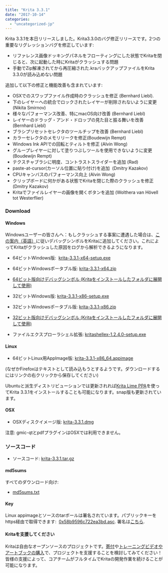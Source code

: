 ```yaml
---
title: "Krita 3.3.1"
date: "2017-10-14"
categories: 
  - "uncategorized-jp"
---
```


Krita 3.3.1を本日リリースしました。Krita3.3.0のバグ修正リリースです。2つの重要なリグレッションバグを修正しています:

- リファレンス画像ドッキングパネルをフローティングにした状態でKritaを閉じると、次に起動した時にKritaがクラッシュする問題
- 手動でZip解凍されてから再圧縮された.kraバックアップファイルをKrita 3.3.0が読み込めない問題

追加して以下の修正と機能改善も含まれています:

- OSXでのスワップファイル作成時のクラッシュを修正 (Bernhard Liebl).
- 下のレイヤーへの統合でロックされたレイヤーが削除されないように変更 (Nikita Smirnov)
- 様々なパフォーマンス改善、特にmacOS向け改善 (Bernhard Liebl)
- レイヤーのドラッグ・アンド・ドロップの見た目と振る舞いを改善 (Bernhard Liebl)
- ブラシプリセットセレクタのツールチップを改善 (Bernhard Liebl)
- カラーセレクタのメモリリークを修正(Boudewijn Rempt)
- Windows Ink APIでの回転とティルトを修正 (Alvin Wong)
- グループレイヤーに対して塗りつぶしツールを使用できないように変更 (Boudewijn Rempt)
- テクスチャブラシに明度、コントラストスライダーを追加 (Rad)
- paste-at-cursor(カーソル位置に貼り付け)を追加  (Dmitry Kazakov)
- CPUキャンバスのパフォーマンス向上 (Alvin Wong)
- クリップボードに何かがある状態でKritaを閉じた際のクラッシュを修正 (Dmitry Kazakov)
- Kritaでファイルレイヤーの画像を開くボタンを追加 (Wolthera van Hövell tot Westerflier)

### Download

#### Windows

Windowsユーザーの皆さんへ：もしクラッシュする事案に遭遇した場合は、[この案内（英語）](https://docs.krita.org/Dr._Mingw_debugger)に従いデバッグシンボルをKritaに追加してください。これによってKritaがクラッシュした原因をログから解析できるようになります。

- 64ビットWindows版:  [krita-3.3.1-x64-setup.exe](https://download.kde.org/stable/krita/3.3.1/krita-3.3.1-x64-setup.exe)
- 64ビットWindowsポータブル版: [krita-3.3.1-x64.zip](https://download.kde.org/stable/krita/3.3.1/krita-3.3.1-x64.zip)
- [64ビット版向けデバッグシンボル (Kritaをインストールしたフォルダに展開して使用)](https://download.kde.org/stable/krita/3.3.1/krita-3.3.1-x64-dbg.zip)

- 32ビットWindows版: [krita-3.3.1-x86-setup.exe](https://download.kde.org/stable/krita/3.3.1/krita-3.3.1-x86-setup.exe)
- 32ビットWindowsポータブル版: [krita-3.3.1-x86.zip](https://download.kde.org/stable/krita/3.3.1/krita-3.3.1-x86.zip)
- [32ビット版向けデバッグシンボル (Kritaをインストールしたフォルダに展開して使用)](https://download.kde.org/stable/krita/3.3.1/krita-3.3.1-x86-dbg.zip)

- ファイルエクスプローラシェル拡張: [kritashellex-1.2.4.0-setup.exe](https://download.kde.org/stable/krita/KritaShellExtension-v1.2.4-setup.exe)

#### Linux

- 64ビットLinux用AppImage版: [krita-3.3.1-x86\_64.appimage](https://download.kde.org/stable/krita/3.3.1/krita-3.3.1-x86_64.appimage)

(なぜかFirefoxはテキストとして読み込もうとするようです。ダウンロードするにはリンクの右クリックから保存してください)

Ubuntuと派生ディストリビューションでは更新されれば[Krita Lime PPA](https://launchpad.net/~kritalime/+archive/ubuntu/ppa)を使ってKrita 3.3.1をインストールすることも可能になります。snap版も更新されています。

#### OSX

- OSXディスクイメージ版: [krita-3.3.1.dmg](https://download.kde.org/stable/krita/3.3.1/krita-3.3.1.dmg)

注意: gmic-qtとpdfプラグインはOSXでは利用できません。

### ソースコード

- ソースコード: [krita-3.3.1.tar.gz](https://download.kde.org/stable/krita/3.3.1/krita-3.3.1.tar.gz)

#### md5sums

すべてのダウンロード向け:

- [md5sums.txt](https://download.kde.org/stable/krita/3.3.1/md5sums.txt)

#### Key

Linux appimageとソースのtarボールは署名されています。パブリックキーをhttps経由で取得できます:  [0x58b9596c722ea3bd.asc](https://share.kde.org/index.php/s/fJ99V5mZvuyD0z8). 署名は[こちら](http://download.kde.org/stable/krita/3.3.1/).

#### Kritaを支援してください

Kritaは自由なオープンソースのプロジェクトです。[寄付](https://krita.org/jp/support-us-jp/donations-jp/)や[トレーニングビデオやアートブックの購入](https://krita.org/jp/support-us-jp/shop-jp/)で、プロジェクトを支援することを検討してみてください！皆様の支援によって、コアチームがフルタイムでKritaの開発作業を続けることが可能になります。
